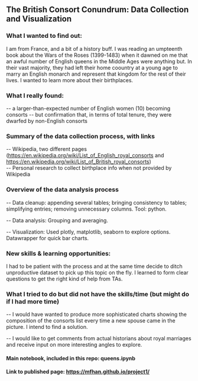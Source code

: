 ## The British Consort Conundrum: Data Collection and Visualization
### What I wanted to find out: 
I am from France, and a bit of a history buff. I was reading an umpteenth book about the Wars of the Roses (1399-1483) when it dawned on me that an awful number of English queens in the Middle Ages were anything but. In their vast majority, they had left their home coountry at a young age to marry an English monarch and represent that kingdom for the rest of their lives. I wanted to learn more about their birthplaces.  

### What I really found: 
-- a larger-than-expected number of English women (10) becoming consorts
-- but confirmation that, in terms of total tenure, they were dwarfed by non-English consorts 

### Summary of the data collection process, with links
-- Wikipedia, two different pages (https://en.wikipedia.org/wiki/List_of_English_royal_consorts  and https://en.wikipedia.org/wiki/List_of_British_royal_consorts)  
-- Personal research to collect birthplace info when not provided by Wikipedia

### Overview of the data analysis process
-- Data cleanup: appending several tables; bringing consistency to tables; simplifying entries; removing unnecessary columns. Tool: python. 

-- Data analysis: Grouping and averaging. 

-- Visualization: Used plotly, matplotlib, seaborn to explore options. Datawrapper for quick bar charts. 


### New skills & learning opportunities: 
I had to be patient with the process and at the same time decide to ditch unproductive dataset to pick up this topic on the fly. I learned to form clear questions to get the right kind of help from TAs. 

### What I tried to do but did not have the skills/time (but might do if I had more time)
-- I would have wanted to produce more sophisticated charts showing the composition of the consorts list every time a new spouse came in the picture. I intend to find a solution.   
 
-- I would like to get comments from actual historians about royal marriages and receive input on more interesting angles to explore. 

#### Main notebook, included in this repo: queens.ipynb
#### Link to published page: https://mfhan.github.io/project1/
